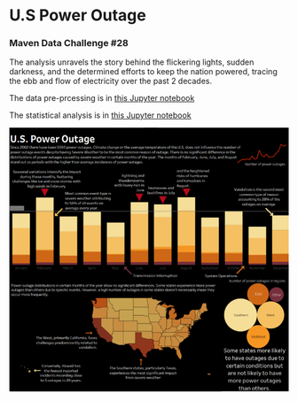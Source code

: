 # U.S Power Outage

### Maven Data Challenge #28

The analysis unravels the story behind the flickering lights, sudden darkness, and the determined efforts to keep the nation powered, tracing the ebb and flow of electricity over the past 2 decades. 

The data pre-prcessing is in [this Jupyter notebook](https://github.com/srisainee/Power-Outage/blob/main/MavenPowerOutageChallenge.ipynb)

The statistical analysis is in [this Jupyter notebook](https://github.com/srisainee/Power-Outage/blob/main/U.S.%20Power%20Outage%20Analysis.ipynb)

![/Power Outage Infographic.png](https://github.com/srisainee/Power-Outage/blob/main/Power%20Outage%20Infographic.png)

